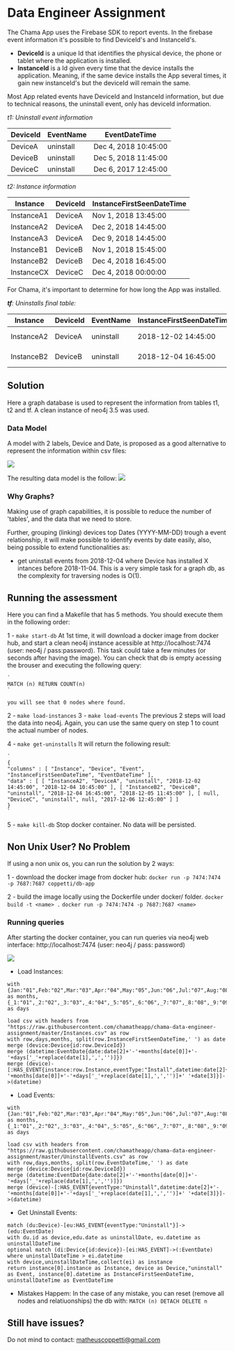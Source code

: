 # Data Engineer Assignment

The Chama App uses the Firebase SDK to report events. In the firebase event information it's possible to find DeviceId's and InstanceId's. 
 - **DeviceId** is a unique Id that identifies the physical device, the phone or tablet where the application is installed.
 - **InstanceId** is a Id given every time that the device installs the application. Meaning, if the same device installs the App several times, it gain new instanceId's but the deviceId will remain the same.

Most App related events have DeviceId and InstanceId information, but due to technical reasons, the uninstall event, only has deviceId information. 

*t1: Uninstall event information*

|DeviceId|EventName|EventDateTime       |
|--------|---------|--------------------|
|DeviceA |uninstall|Dec 4, 2018 10:45:00|
|DeviceB |uninstall|Dec 5, 2018 11:45:00|
|DeviceC |uninstall|Dec 6, 2017 12:45:00|

*t2: Instance information*

|Instance  |DeviceId|InstanceFirstSeenDateTime|
|----------|--------|-------------------------|
|InstanceA1|DeviceA |Nov 1, 2018 13:45:00     |
|InstanceA2|DeviceA |Dec 2, 2018 14:45:00     |
|InstanceA3|DeviceA |Dec 9, 2018 14:45:00     |
|InstanceB1|DeviceB |Nov 1, 2018 15:45:00     |
|InstanceB2|DeviceB |Dec 4, 2018 16:45:00     |
|InstanceCX|DeviceC |Dec 4, 2018 00:00:00     |

For Chama, it's important to determine for how long the App was installed.

***tf**: Uninstalls final table:*

|Instance  |DeviceId|EventName|InstanceFirstSeenDateTime|EventDateTime       |
|----------|--------|---------|-------------------------|--------------------|
|InstanceA2|DeviceA |uninstall|2018-12-02 14:45:00      |2018-12-04 10:45:00 |
|InstanceB2|DeviceB |uninstall|2018-12-04 16:45:00      |2018-12-05 11:45:00 |

## Solution

Here a graph database is used to represent the information from tables t1, t2 and tf. A clean instance of neo4j 3.5 was used.

### Data Model

A model with 2 labels, Device and Date, is proposed as a good alternative to represent the information within csv files:

![](model.png)

The resulting data model is the follow:
![](data.png)

### Why Graphs?
Making use of graph capabilities, it is possible to reduce the number of 'tables', and the data that we need to store.

Further, grouping (linking) devices top Dates (YYYY-MM-DD) trough a event relationship, it will make possible to identify events by date easily, also, being possible to extend functionalities as:
- get uninstall events from 2018-12-04 where Device has installed X intances before 2018-11-04. This is a very simple task for a graph db, as the complexity for traversing nodes is O(1). 


## Running the assessment
Here you can find a Makefile that has 5 methods. You should execute them in the following order:

1 - `make start-db`
    At 1st time, it will download a docker image from docker hub, and start a clean neo4j instance acessible at http://localhost:7474 (user: neo4j / pass:password). This task could take a few minutes (or seconds after having the image). You can check that db is empty acessing the brouser and executing the following query:
    
    `
    MATCH (n) RETURN COUNT(n)
    ` 

    you will see that 0 nodes where found.

2 - `make load-instances`
3 - `make load-events`
    The previous 2 steps will load the data into neo4j. Again, you can use the same query on step 1 to count the actual number of nodes.

4 - `make get-uninstalls`
    It will return the following result:
    
    `
    {
    "columns" : [ "Instance", "Device", "Event", "InstanceFirstSeenDateTime", "EventDateTime" ],
    "data" : [ [ "InstanceA2", "DeviceA", "uninstall", "2018-12-02 14:45:00", "2018-12-04 10:45:00" ], [ "InstanceB2", "DeviceB", "uninstall", "2018-12-04 16:45:00", "2018-12-05 11:45:00" ], [ null, "DeviceC", "uninstall", null, "2017-12-06 12:45:00" ] ]
    }
    `


5 - `make kill-db`
    Stop docker container. No data will be persisted.

## Non Unix User? No Problem
If using a non unix os, you can run the solution by 2 ways:

1 - download the docker image from docker hub:
`docker run -p 7474:7474 -p 7687:7687 coppetti/db-app`

2 - build the image locally using the Dockerfile under docker/ folder.
`docker build -t <name> .`
`docker run -p 7474:7474 -p 7687:7687 <name>`

### Running queries
After starting the docker container, you can run queries via neo4j web interface: http://localhost:7474 (user: neo4j / pass: password)

![](neoui.png)

+ Load Instances:
```
with {Jan:"01",Feb:"02",Mar:"03",Apr:"04",May:"05",Jun:"06",Jul:"07",Aug:"08",Sep:"09",Oct:"10",Nov:"11",Dec:"12"} as months,
{_1:"01",_2:"02",_3:"03",_4:"04",_5:"05",_6:"06",_7:"07",_8:"08",_9:"09",_10:"10",_11:"11",_12:"12",_13:"13",_14:"14",_15:"15",_16:"16",_17:"17",_18:"18",_19:"19",_20:"20",_21:"21",_22:"22",_23:"23",_24:"24",_25:"25",_26:"26",_27:"27",_28:"28",_29:"29",_30:"30",_31:"31"} as days

load csv with headers from "https://raw.githubusercontent.com/chamatheapp/chama-data-engineer-assignment/master/Instances.csv" as row
with row,days,months, split(row.InstanceFirstSeenDateTime,' ') as date
merge (device:Device{id:row.DeviceId})
merge (datetime:EventDate{date:date[2]+'-'+months[date[0]]+'-'+days['_'+replace(date[1],',','')]})
merge (device)-[:HAS_EVENT{instance:row.Instance,eventType:"Install",datetime:date[2]+'-'+months[date[0]]+'-'+days['_'+replace(date[1],',','')]+' '+date[3]}]->(datetime)
```

+ Load Events:
```
with {Jan:"01",Feb:"02",Mar:"03",Apr:"04",May:"05",Jun:"06",Jul:"07",Aug:"08",Sep:"09",Oct:"10",Nov:"11",Dec:"12"} as months,
{_1:"01",_2:"02",_3:"03",_4:"04",_5:"05",_6:"06",_7:"07",_8:"08",_9:"09",_10:"10",_11:"11",_12:"12",_13:"13",_14:"14",_15:"15",_16:"16",_17:"17",_18:"18",_19:"19",_20:"20",_21:"21",_22:"22",_23:"23",_24:"24",_25:"25",_26:"26",_27:"27",_28:"28",_29:"29",_30:"30",_31:"31"} as days

load csv with headers from "https://raw.githubusercontent.com/chamatheapp/chama-data-engineer-assignment/master/UninstallEvents.csv" as row
with row,days,months, split(row.EventDateTime,' ') as date
merge (device:Device{id:row.DeviceId})
merge (datetime:EventDate{date:date[2]+'-'+months[date[0]]+'-'+days['_'+replace(date[1],',','')]})
merge (device)-[:HAS_EVENT{eventType:"Uninstall",datetime:date[2]+'-'+months[date[0]]+'-'+days['_'+replace(date[1],',','')]+' '+date[3]}]->(datetime)
```

+ Get Uninstall Events:
```
match (du:Device)-[eu:HAS_EVENT{eventType:"Uninstall"}]->(edu:EventDate)
with du.id as device,edu.date as uninstallDate, eu.datetime as uninstallDateTime
optional match (di:Device{id:device})-[ei:HAS_EVENT]->(:EventDate) 
where uninstallDateTime > ei.datetime 
with device,uninstallDateTime,collect(ei) as instance
return instance[0].instance as Instance, device as Device,"uninstall" as Event, instance[0].datetime as InstanceFirstSeenDateTime, uninstallDateTime as EventDateTime
```

+ Mistakes Happem:
In the case of any mistake, you can reset (remove all nodes and relatiuonships) the db with: `MATCH (n) DETACH DELETE n`


## Still have issues?
Do not mind to contact: matheuscoppetti@gmail.com 
